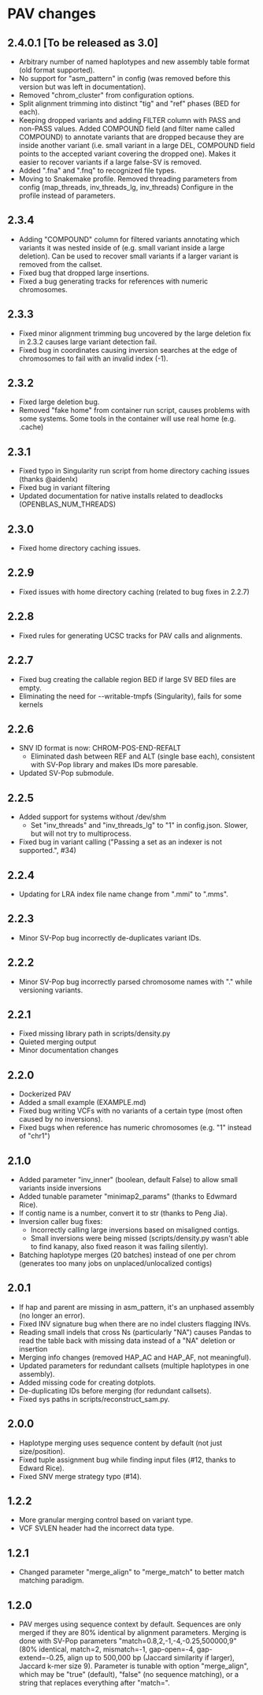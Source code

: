 # PAV changes

## 2.4.0.1 [To be released as 3.0]
* Arbitrary number of named haplotypes and new assembly table format (old format supported).
* No support for "asm_pattern" in config (was removed before this version but was left in documentation).
* Removed "chrom_cluster" from configuration options.
* Split alignment trimming into distinct "tig" and "ref" phases (BED for each).
* Keeping dropped variants and adding FILTER column with PASS and non-PASS values. Added COMPOUND field (and filter name
  called COMPOUND) to annotate variants that are dropped because they are inside another variant (i.e. small variant in
  a large DEL, COMPOUND field points to the accepted variant covering the dropped one). Makes it easier to recover
  variants if a large false-SV is removed.
* Added ".fna" and ".fnq" to recognized file types.
* Moving to Snakemake profile. Removed threading parameters from config (map_threads, inv_threads_lg, inv_threads)
  Configure in the profile instead of parameters.

## 2.3.4
* Adding "COMPOUND" column for filtered variants annotating which variants it was nested inside of (e.g. small variant
  inside a large deletion). Can be used to recover small variants if a larger variant is removed from the callset.
* Fixed bug that dropped large insertions.
* Fixed a bug generating tracks for references with numeric chromosomes.

## 2.3.3
* Fixed minor alignment trimming bug uncovered by the large deletion fix in 2.3.2 causes large variant detection fail.
* Fixed bug in coordinates causing inversion searches at the edge of chromosomes to fail with an invalid index (-1).

## 2.3.2
* Fixed large deletion bug.
* Removed "fake home" from container run script, causes problems with some systems. Some tools in the container will use real home (e.g. .cache)

## 2.3.1
* Fixed typo in Singularity run script from home directory caching issues (thanks @aidenlx)
* Fixed bug in variant filtering
* Updated documentation for native installs related to deadlocks (OPENBLAS_NUM_THREADS)

## 2.3.0
* Fixed home directory caching issues.

## 2.2.9
* Fixed issues with home directory caching (related to bug fixes in 2.2.7)

## 2.2.8
* Fixed rules for generating UCSC tracks for PAV calls and alignments. 

## 2.2.7
* Fixed bug creating the callable region BED if large SV BED files are empty.
* Eliminating the need for --writable-tmpfs (Singularity), fails for some kernels

## 2.2.6
* SNV ID format is now: CHROM-POS-END-REFALT
  * Eliminated dash between REF and ALT (single base each), consistent with SV-Pop library and makes IDs more paresable.
* Updated SV-Pop submodule.

## 2.2.5
* Added support for systems without /dev/shm
  * Set "inv_threads" and "inv_threads_lg" to "1" in config.json. Slower, but will not try to multiprocess.
* Fixed bug in variant calling ("Passing a set as an indexer is not supported.", #34)

## 2.2.4
* Updating for LRA index file name change from ".mmi" to ".mms".

## 2.2.3
* Minor SV-Pop bug incorrectly de-duplicates variant IDs.

## 2.2.2
* Minor SV-Pop bug incorrectly parsed chromosome names with "." while versioning variants.

## 2.2.1
* Fixed missing library path in scripts/density.py
* Quieted merging output
* Minor documentation changes

## 2.2.0
* Dockerized PAV
* Added a small example (EXAMPLE.md)
* Fixed bug writing VCFs with no variants of a certain type (most often caused by no inversions).
* Fixed bugs when reference has numeric chromosomes (e.g. "1" instead of "chr1")

## 2.1.0
* Added parameter "inv_inner" (boolean, default False) to allow small variants inside inversions
* Added tunable parameter "minimap2_params" (thanks to Edwmard Rice).
* If contig name is a number, convert it to str (thanks to Peng Jia).
* Inversion caller bug fixes:
  * Incorrectly calling large inversions based on misaligned contigs.
  * Small inversions were being missed (scripts/density.py wasn't able to find kanapy, also fixed reason it was failing silently).
* Batching haplotype merges (20 batches) instead of one per chrom (generates too many jobs on unplaced/unlocalized contigs)

## 2.0.1
* If hap and parent are missing in asm_pattern, it's an unphased assembly (no longer an error).
* Fixed INV signature bug when there are no indel clusters flagging INVs.
* Reading small indels that cross Ns (particularly "NA") causes Pandas to read the table back with missing data instead of a "NA" deletion or insertion
* Merging info changes (removed HAP_AC and HAP_AF, not meaningful).
* Updated parameters for redundant callsets (multiple haplotypes in one assembly).
* Added missing code for creating dotplots.
* De-duplicating IDs before merging (for redundant callsets).
* Fixed sys paths in scripts/reconstruct_sam.py.

## 2.0.0
* Haplotype merging uses sequence content by default (not just size/position).
* Fixed tuple assignment bug while finding input files (#12, thanks to Edward Rice).
* Fixed SNV merge strategy typo (#14).

## 1.2.2
* More granular merging control based on variant type.
* VCF SVLEN header had the incorrect data type.

## 1.2.1
* Changed parameter "merge_align" to "merge_match" to better match matching paradigm.

## 1.2.0
* PAV merges using sequence context by default. Sequences are only merged if
  they are 80% identical by alignment parameters. Merging is done with SV-Pop
  parameters "match=0.8,2,-1,-4,-0.25,500000,9" (80% identical, match=2, mismatch=-1,
  gap-open=-4, gap-extend=-0.25, align up to 500,000 bp (Jaccard similarity if larger),
  Jaccard k-mer size 9). Parameter is tunable with option "merge_align", which may be
  "true" (default), "false" (no sequence matching), or a string that replaces everything
  after "match=".

